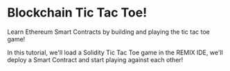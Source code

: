# Blockchain Tic Tac Toe!

Learn Ethereum Smart Contracts by building and playing the tic tac toe game!

In this tutorial, we'll load a Solidity Tic Tac Toe game in the REMIX IDE, we'll deploy a Smart Contract and start playing against each other!

